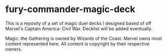 # fury-commander-magic-deck

This is a reposity of a set of magic duel decks I designed based of off Marvel's Captain America: Civil War. Decklist will be added eventually.

Magic: the Gathering is owned by Wizards of the Coast. Marvel owns most content represented here. All content is copyright by their respective owners.
